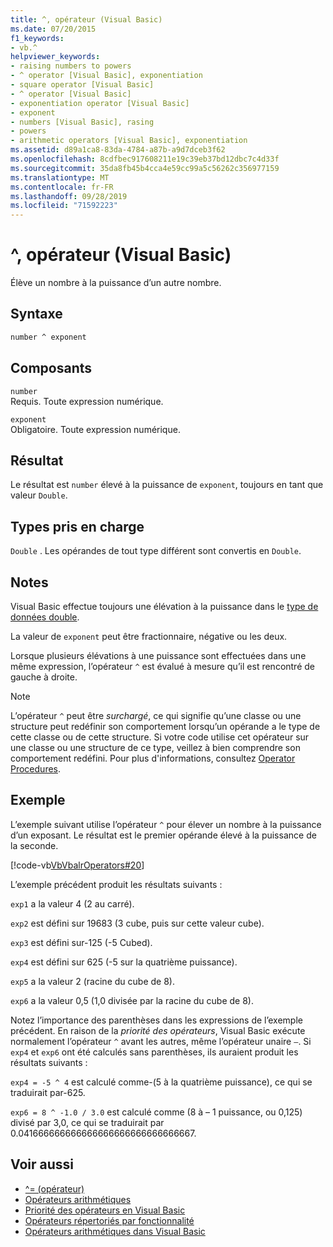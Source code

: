 ```yaml
---
title: ^, opérateur (Visual Basic)
ms.date: 07/20/2015
f1_keywords:
- vb.^
helpviewer_keywords:
- raising numbers to powers
- ^ operator [Visual Basic], exponentiation
- square operator [Visual Basic]
- ^ operator [Visual Basic]
- exponentiation operator [Visual Basic]
- exponent
- numbers [Visual Basic], rasing
- powers
- arithmetic operators [Visual Basic], exponentiation
ms.assetid: d89a1ca8-83da-4784-a87b-a9d7dceb3f62
ms.openlocfilehash: 8cdfbec917608211e19c39eb37bd12dbc7c4d33f
ms.sourcegitcommit: 35da8fb45b4cca4e59cc99a5c56262c356977159
ms.translationtype: MT
ms.contentlocale: fr-FR
ms.lasthandoff: 09/28/2019
ms.locfileid: "71592223"
---
```

# <a name="-operator-visual-basic"></a>^, opérateur (Visual Basic)

Élève un nombre à la puissance d’un autre nombre.

## <a name="syntax"></a>Syntaxe

```vb
number ^ exponent
```

## <a name="parts"></a>Composants

`number`\
Requis. Toute expression numérique.

`exponent`\
Obligatoire. Toute expression numérique.

## <a name="result"></a>Résultat

Le résultat est `number` élevé à la puissance de `exponent`, toujours en tant que valeur `Double`.

## <a name="supported-types"></a>Types pris en charge

`Double` . Les opérandes de tout type différent sont convertis en `Double`.

## <a name="remarks"></a>Notes

Visual Basic effectue toujours une élévation à la puissance dans le [type de données double](../../../visual-basic/language-reference/data-types/double-data-type.md).

La valeur de `exponent` peut être fractionnaire, négative ou les deux.

Lorsque plusieurs élévations à une puissance sont effectuées dans une même expression, l’opérateur `^` est évalué à mesure qu’il est rencontré de gauche à droite.

> [!NOTE]
> L’opérateur `^` peut être *surchargé*, ce qui signifie qu’une classe ou une structure peut redéfinir son comportement lorsqu’un opérande a le type de cette classe ou de cette structure. Si votre code utilise cet opérateur sur une classe ou une structure de ce type, veillez à bien comprendre son comportement redéfini. Pour plus d'informations, consultez [Operator Procedures](../../../visual-basic/programming-guide/language-features/procedures/operator-procedures.md).

## <a name="example"></a>Exemple

L’exemple suivant utilise l’opérateur `^` pour élever un nombre à la puissance d’un exposant. Le résultat est le premier opérande élevé à la puissance de la seconde.

[!code-vb[VbVbalrOperators#20](~/samples/snippets/visualbasic/VS_Snippets_VBCSharp/VbVbalrOperators/VB/Class1.vb#20)]

L’exemple précédent produit les résultats suivants :

`exp1` a la valeur 4 (2 au carré).

`exp2` est défini sur 19683 (3 cube, puis sur cette valeur cube).

`exp3` est défini sur-125 (-5 Cubed).

`exp4` est défini sur 625 (-5 sur la quatrième puissance).

`exp5` a la valeur 2 (racine du cube de 8).

`exp6` a la valeur 0,5 (1,0 divisée par la racine du cube de 8).

Notez l’importance des parenthèses dans les expressions de l’exemple précédent. En raison de la *priorité des opérateurs*, Visual Basic exécute normalement l’opérateur `^` avant les autres, même l’opérateur unaire `–`. Si `exp4` et `exp6` ont été calculés sans parenthèses, ils auraient produit les résultats suivants :

`exp4 = -5 ^ 4` est calculé comme-(5 à la quatrième puissance), ce qui se traduirait par-625.

`exp6 = 8 ^ -1.0 / 3.0` est calculé comme (8 à – 1 puissance, ou 0,125) divisé par 3,0, ce qui se traduirait par 0.041666666666666666666666666666667.

## <a name="see-also"></a>Voir aussi

- [^= (opérateur)](../../../visual-basic/language-reference/operators/exponentiation-assignment-operator.md)
- [Opérateurs arithmétiques](../../../visual-basic/language-reference/operators/arithmetic-operators.md)
- [Priorité des opérateurs en Visual Basic](../../../visual-basic/language-reference/operators/operator-precedence.md)
- [Opérateurs répertoriés par fonctionnalité](../../../visual-basic/language-reference/operators/operators-listed-by-functionality.md)
- [Opérateurs arithmétiques dans Visual Basic](../../../visual-basic/programming-guide/language-features/operators-and-expressions/arithmetic-operators.md)
